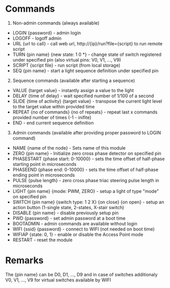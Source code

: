 # Commands

1. Non-admin commands (always available)
- LOGIN {password} - admin login
- LOGOFF - logoff admin
- URL {url to call} - call web url, http://{ip}/run?file={script} to run remote script
- TURN {pin name} {new state: 1 0 *} - change state of switch registered under specified pin (also virtual pins: V0, V1, ..., V9)
- SCRIPT {script file} - run script (from local storage)
- SEQ {pin name} - start a light sequence definition under specified pin

2. Sequence commands (available after starting a sequence)
- VALUE {target value} - instantly assign a value to the light
- DELAY {time of delay} - wait specified number of 1/100 of a second
- SLIDE {time of activity} {target value} - transpose the current light level to the target value within provided time
- REPEAT {no of commands} {no of repeats} - repeat last x commands provided number of times (-1 - inifite)
- END - end current sequence definition

3. Admin commands (available after providing proper password to LOGIN command)
- NAME {name of the node} - Sets name of this module
- ZERO {pin name} - Initialize zero cross phase detector on specified pin
- PHASESTART {phase start: 0-10000} - sets the time offset of half-phase starting point in microseconds
- PHASEEND {phase end: 0-10000} - sets the time offset of half-phase ending point in microseconds
- PULSE {pulse length} - zero cross phase triac steering pulse length in microseconds
- LIGHT {pin name} {mode: PWM, ZERO} - setup a light of type "mode" on specified pin
- SWITCH {pin name} {switch type: 1 2 X} {on close} {on open} - setup an action button (1-single state, 2-states, X-stair switch)
- DISABLE {pin name} - disable previously setup pin
- PWD {password} - set admin password at a boot time
- BOOTADMIN - admin commands are available without login
- WIFI {ssid} {password} - connect to WIFI (not needed on boot time)
- WIFIAP {state: 0, 1} - enable or disable the Access Point mode
- RESTART - reset the module

# Remarks

The {pin name} can be D0, D1, ..., D9 and in case of switches additionaly V0, V1, ..., V9 for virtual switches available by WIFI
